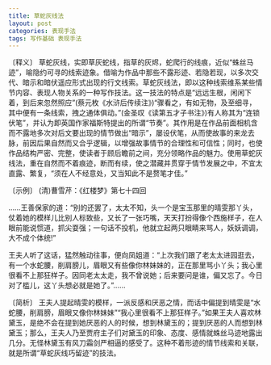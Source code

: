 ```yaml
---
title: 草蛇灰线法
layout: post
categories: 表现手法
tags: 写作基础 表现手法
---
```


〔释义〕 草蛇灰线，实即草灰蛇线，指草的灰烬，蛇爬行的线痕，近似“蛛丝马迹”，喻隐约可寻的线索迹象。借喻为作品中那些不露形迹、若隐若现，以多次交代、暗示和暗伏遥应形式出现的行文线索。草蛇灰线法，即以这种线索维系某些情节内容、表现人物关系的一种写作技法。这一技法的特点是“远远生根，闲闲下着，到后来忽然照应”(蔡元枚《水浒后传续注》)“骤看之，有如无物，及至细寻，其中便有一条线索，拽之通体俱动。”(金圣叹《读第五才子书注》)有人称其为“连锁伏笔”，并认为即英国作家福斯特提出的所谓“节奏”。其作用是在作品前面相机含而不露地多次对后文要出现的情节做出“暗示”，屡设伏笔，从而使故事的来龙去脉，前因后果自然而又合乎逻辑，以增强故事情节的合理性和可信性；同时，也使作品结构严密、完整，使读者于顾后瞻前之间，充分领略作品的魅力。使用草蛇灰线法，重在自然而不着痕迹，断而有续，使之潜藏并贯穿于情节发展之中，不宜太直露、繁复，“须在人不经意处，又当知此不是赘笔才佳。”

〔示例〕 (清)曹雪芹：《红楼梦》第七十四回

……王善保家的道：“别的还罢了，太太不知，头一个是宝玉那里的晴雯那丫头，仗着她的模样儿比别人标致些，又长了一张巧嘴，天天打扮得像个西施样子，在人眼前能说惯道，抓尖耍强；一句话不投机，他就立起两只眼睛来骂人，妖妖调调，大不成个体统!”

王夫人听了这话，猛然触动往事，便向凤姐道：“上次我们跟了老太太进园逛去，有一个水蛇腰，削肩膀儿，眉眼又有些像你林妹妹的，正在那里骂小丫头；我心里很看不上那狂样子。因同老太太走，我不曾说她；后来要问是谁，偏又忘了。今日对了槛儿，这丫头想必就是她了。”……

〔简析〕 王夫人提起晴雯的模样，一派反感和厌恶之情，而话中偏提到晴雯是“水蛇腰，削肩膀，眉眼又像你林妹妹”“我心里很看不上那狂样子。”如果王夫人喜欢林黛玉，是绝不会在提到她厌恶的人的时候，想到林黛玉的；提到厌恶的人而想到林黛玉；那么，王夫人乃至贾府主子们对黛玉的印象、态度、感情就蛛丝马迹地露出几分。无怪林黛玉有风刀霜剑严相逼的感受了。这种不着形迹的情节线索和关联，就是所谓“草蛇灰线巧留迹”的技法。 
